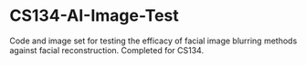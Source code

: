 # CS134-AI-Image-Test
Code and image set for testing the efficacy of facial image blurring methods against facial reconstruction. Completed for CS134.

